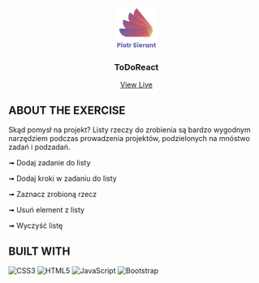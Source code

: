 <div align="center">
    <img src="https://github.com/PiotrSierant/portfolioWeb/blob/master/public/images/logo_darkblue.svg" alt="Logo" width="80" height="80">
    
<h3 align="center">ToDoReact
</h3>

<p align="center">
<a href="https://piotrsierant.github.io/ToDoReact/">View Live</a>
</p>

</div>

## ABOUT THE EXERCISE

Skąd pomysł na projekt?
Listy rzeczy do zrobienia są bardzo wygodnym narzędziem podczas prowadzenia projektów, podzielonych na mnóstwo zadań i podzadań.

➟ Dodaj zadanie do listy

➟ Dodaj kroki w zadaniu do listy

➟ Zaznacz zrobioną rzecz

➟ Usuń element z listy

➟ Wyczyść listę

## BUILT WITH

![CSS3](https://img.shields.io/badge/css3-%231572B6.svg?style=for-the-badge&logo=css3&logoColor=white) 
![HTML5](https://img.shields.io/badge/html5-%23E34F26.svg?style=for-the-badge&logo=html5&logoColor=white) 
![JavaScript](https://img.shields.io/badge/javascript-%23323330.svg?style=for-the-badge&logo=javascript&logoColor=%23F7DF1E) 
![Bootstrap](https://img.shields.io/badge/bootstrap-%23563D7C.svg?style=for-the-badge&logo=bootstrap&logoColor=white)

